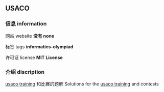 ## USACO

### 信息 information

网站 website **没有 none**

标签 tags **informatics-olympiad**

许可证 license **MIT License**

### 介绍 discription 

[usaco training](https://train.usaco.org/) 和比赛的题解
Solutions for the [usaco training](https://train.usaco.org/) and contests
